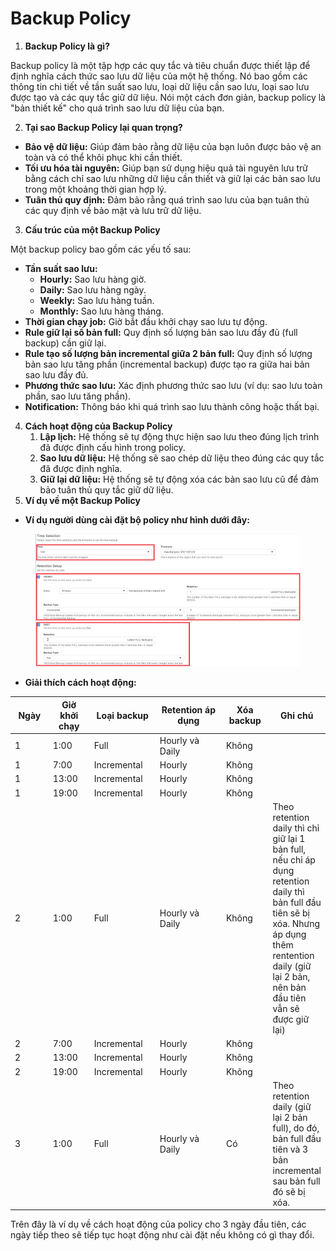 # Backup Policy

1. **Backup Policy là gì?**

Backup policy là một tập hợp các quy tắc và tiêu chuẩn được thiết lập để định nghĩa cách thức sao lưu dữ liệu của một hệ thống. Nó bao gồm các thông tin chi tiết về tần suất sao lưu, loại dữ liệu cần sao lưu, loại sao lưu được tạo và các quy tắc giữ dữ liệu. Nói một cách đơn giản, backup policy là "bản thiết kế" cho quá trình sao lưu dữ liệu của bạn.

2. **Tại sao Backup Policy lại quan trọng?**

* **Bảo vệ dữ liệu:** Giúp đảm bảo rằng dữ liệu của bạn luôn được bảo vệ an toàn và có thể khôi phục khi cần thiết.
* **Tối ưu hóa tài nguyên:** Giúp bạn sử dụng hiệu quả tài nguyên lưu trữ bằng cách chỉ sao lưu những dữ liệu cần thiết và giữ lại các bản sao lưu trong một khoảng thời gian hợp lý.
* **Tuân thủ quy định:** Đảm bảo rằng quá trình sao lưu của bạn tuân thủ các quy định về bảo mật và lưu trữ dữ liệu.

3. **Cấu trúc của một Backup Policy**

Một backup policy bao gồm các yếu tố sau:

* **Tần suất sao lưu:**
  * **Hourly:** Sao lưu hàng giờ.
  * **Daily:** Sao lưu hàng ngày.
  * **Weekly:** Sao lưu hàng tuần.
  * **Monthly:** Sao lưu hàng tháng.
* **Thời gian chạy job:** Giờ bắt đầu khởi chạy sao lưu tự động.
* **Rule giữ lại số bản full:** Quy định số lượng bản sao lưu đầy đủ (full backup) cần giữ lại.
* **Rule tạo số lượng bản incremental giữa 2 bản full:** Quy định số lượng bản sao lưu tăng phần (incremental backup) được tạo ra giữa hai bản sao lưu đầy đủ.
* **Phương thức sao lưu:** Xác định phương thức sao lưu (ví dụ: sao lưu toàn phần, sao lưu tăng phần).
* **Notification:** Thông báo khi quá trình sao lưu thành công hoặc thất bại.

4. **Cách hoạt động của Backup Policy**
   1. **Lập lịch:** Hệ thống sẽ tự động thực hiện sao lưu theo đúng lịch trình đã được định cấu hình trong policy.
   2. **Sao lưu dữ liệu:** Hệ thống sẽ sao chép dữ liệu theo đúng các quy tắc đã được định nghĩa.
   3. **Giữ lại dữ liệu:** Hệ thống sẽ tự động xóa các bản sao lưu cũ để đảm bảo tuân thủ quy tắc giữ dữ liệu.
5. **Ví dụ về một Backup Policy**

* **Ví dụ người dùng cài đặt bộ policy như hình dưới đây:**

<figure><img src="../../../.gitbook/assets/image (789).png" alt=""><figcaption></figcaption></figure>

* **Giải thích cách hoạt động:**

<table><thead><tr><th width="78">Ngày</th><th width="86">Giờ khởi chạy</th><th width="129">Loại backup</th><th width="168">Retention áp dụng</th><th width="88">Xóa backup</th><th>Ghi chú</th></tr></thead><tbody><tr><td>1</td><td>1:00</td><td>Full</td><td>Hourly và Daily</td><td>Không</td><td></td></tr><tr><td>1</td><td>7:00</td><td>Incremental</td><td>Hourly</td><td>Không</td><td></td></tr><tr><td>1</td><td>13:00</td><td>Incremental</td><td>Hourly</td><td>Không</td><td></td></tr><tr><td>1</td><td>19:00</td><td>Incremental</td><td>Hourly</td><td>Không</td><td></td></tr><tr><td>2</td><td>1:00</td><td>Full</td><td>Hourly và Daily</td><td>Không</td><td>Theo retention daily thì chỉ giữ lại 1 bản full, nếu chỉ áp dụng retention daily thì bản full đầu tiên sẽ bị xóa. Nhưng áp dụng thêm rentention daily (giữ lại 2 bản, nên bản đầu tiên vẫn sẽ được giữ lại)</td></tr><tr><td>2</td><td>7:00</td><td>Incremental</td><td>Hourly</td><td>Không</td><td></td></tr><tr><td>2</td><td>13:00</td><td>Incremental</td><td>Hourly</td><td>Không</td><td></td></tr><tr><td>2</td><td>19:00</td><td>Incremental</td><td>Hourly</td><td>Không</td><td></td></tr><tr><td>3</td><td>1:00</td><td>Full</td><td>Hourly và Daily</td><td>Có</td><td>Theo retention daily (giữ lại 2 bản full), do đó, bản full đầu tiên và 3 bản incremental sau bản full đó sẽ bị xóa.</td></tr></tbody></table>

Trên đây là ví dụ về cách hoạt động của policy cho 3 ngày đầu tiên, các ngày tiếp theo sẽ tiếp tục hoạt động như cài đặt nếu không có gì thay đổi.
